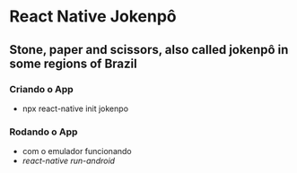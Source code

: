 

# React Native Jokenpô

## Stone, paper and scissors, also called jokenpô in some regions of Brazil

### Criando o App
- npx react-native init jokenpo

### Rodando o App
- com o emulador funcionando
- *react-native run-android*

